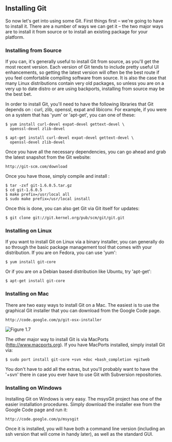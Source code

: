 ## Installing Git 

So now let's get into using some Git.  First things first – we're going to have to install it.  There are a number of ways we can get it – the two major ways are to install it from source or to install an existing package for your platform.

### Installing from Source

If you can, it's generally useful to install Git from source, as you'll get the most recent version.  Each version of Git tends to include pretty useful UI enhancements, so getting the latest version will often be the best route if you feel comfortable compiling software from source.  It is also the case that many Linux distributions contain very old packages, so unless you are on a very up to date distro or are using backports, installing from source may be the best bet.

In order to install Git, you'll need to have the following libraries that Git depends on : curl, zlib, openssl, expat and libiconv.  For example, if you were on a system that has 'yum' or 'apt-get', you can one of these:

	$ yum install curl-devel expat-devel gettext-devel \
	  openssl-devel zlib-devel

	$ apt-get install curl-devel expat-devel gettext-devel \
	  openssl-devel zlib-devel
	
Once you have all the necessary dependencies, you can go ahead and grab the latest snapshot from the Git website: 

	http://git-scm.com/download

Once you have those, simply compile and install :

	$ tar -zxf git-1.6.0.5.tar.gz
	$ cd git-1.6.0.5
	$ make prefix=/usr/local all
	$ sudo make prefix=/usr/local install

Once this is done, you can also get Git via Git itself for updates:

	$ git clone git://git.kernel.org/pub/scm/git/git.git

### Installing on Linux

If you want to install Git on Linux via a binary installer, you can generally do so through the basic package management tool that comes with your distribution.  If you are on Fedora, you can use 'yum':

	$ yum install git-core

Or if you are on a Debian based distribution like Ubuntu, try 'apt-get':

	$ apt-get install git-core

### Installing on Mac

There are two easy ways to install Git on a Mac.  The easiest is to use the graphical Git installer that you can download from the Google Code page.

	http://code.google.com/p/git-osx-installer

![Figure 1.7](/images/fig17.png)

The other major way to install Git is via MacPorts (http://www.macports.org). If you have MacPorts installed, simply install Git via:

	$ sudo port install git-core +svn +doc +bash_completion +gitweb

You don't have to add all the extras, but you'll probably want to have the '+svn' there in case you ever have to use Git with Subversion repositories.

### Installing on Windows

Installing Git on Windows is very easy.  The msysGit project has one of the easier installation procedures.  Simply download the installer exe from the Google Code page and run it:

	http://code.google.com/p/msysgit

Once it is installed, you will have both a command line version (including an ssh version that will come in handy later), as well as the standard GUI.
